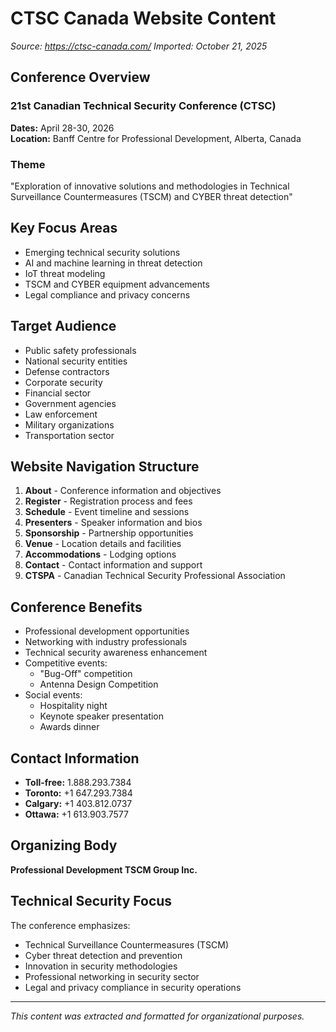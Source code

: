 # CTSC Canada Website Content
*Source: https://ctsc-canada.com/*
*Imported: October 21, 2025*

## Conference Overview

### 21st Canadian Technical Security Conference (CTSC)
**Dates:** April 28-30, 2026  
**Location:** Banff Centre for Professional Development, Alberta, Canada

### Theme
"Exploration of innovative solutions and methodologies in Technical Surveillance Countermeasures (TSCM) and CYBER threat detection"

## Key Focus Areas
- Emerging technical security solutions
- AI and machine learning in threat detection
- IoT threat modeling
- TSCM and CYBER equipment advancements
- Legal compliance and privacy concerns

## Target Audience
- Public safety professionals
- National security entities
- Defense contractors
- Corporate security
- Financial sector
- Government agencies
- Law enforcement
- Military organizations
- Transportation sector

## Website Navigation Structure
1. **About** - Conference information and objectives
2. **Register** - Registration process and fees
3. **Schedule** - Event timeline and sessions
4. **Presenters** - Speaker information and bios
5. **Sponsorship** - Partnership opportunities
6. **Venue** - Location details and facilities
7. **Accommodations** - Lodging options
8. **Contact** - Contact information and support
9. **CTSPA** - Canadian Technical Security Professional Association

## Conference Benefits
- Professional development opportunities
- Networking with industry professionals
- Technical security awareness enhancement
- Competitive events:
  - "Bug-Off" competition
  - Antenna Design Competition
- Social events:
  - Hospitality night
  - Keynote speaker presentation
  - Awards dinner

## Contact Information
- **Toll-free:** 1.888.293.7384
- **Toronto:** +1 647.293.7384
- **Calgary:** +1 403.812.0737
- **Ottawa:** +1 613.903.7577

## Organizing Body
**Professional Development TSCM Group Inc.**

## Technical Security Focus
The conference emphasizes:
- Technical Surveillance Countermeasures (TSCM)
- Cyber threat detection and prevention
- Innovation in security methodologies
- Professional networking in security sector
- Legal and privacy compliance in security operations

---
*This content was extracted and formatted for organizational purposes.*